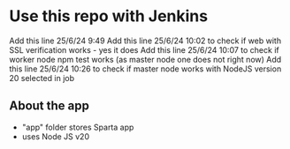 # Use this repo with Jenkins

Add this line 25/6/24 9:49
Add this line 25/6/24 10:02 to check if web with SSL verification works - yes it does
Add this line 25/6/24 10:07 to check if worker node npm test works (as master node one does not right now)
Add this line 25/6/24 10:26 to check if master node works with NodeJS version 20 selected in job

## About the app
- "app" folder stores Sparta app
- uses Node JS v20
